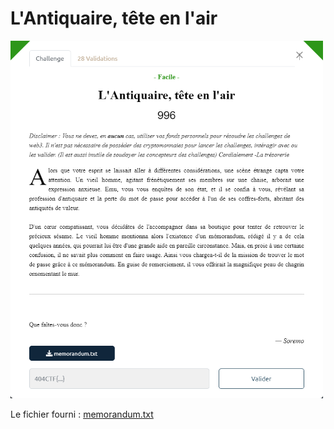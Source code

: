 # L'Antiquaire, tête en l'air

<img alt="énoncé du challenge" src="enonce.png" width=500>

Le fichier fourni : [memorandum.txt](memorandum.txt)
